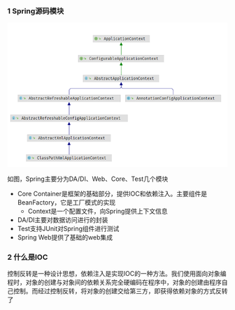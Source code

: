 ### 1 Spring源码模块

![](./images/ApplicationContext-inheritance.png)

如图，Spring主要分为DA/DI、Web、Core、Test几个模块

- Core Container是框架的基础部分，提供IOC和依赖注入。主要组件是BeanFactory，它是工厂模式的实现
  - Context是一个配置文件，向Spring提供上下文信息
- DA/DI主要对数据访问进行的封装
- Test支持JUnit对Spring组件进行测试
- Spring Web提供了基础的web集成





### 2 什么是IOC

控制反转是一种设计思想，依赖注入是实现IOC的一种方法。我们使用面向对象编程时，对象的创建与对象间的依赖关系完全硬编码在程序中，对象的创建由程序自己控制。而经过控制反转，将对象的创建交给第三方，即获得依赖对象的方式反转了

